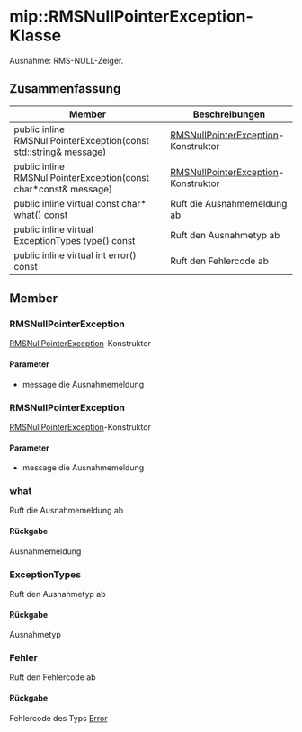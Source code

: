 # <a name="class-miprmsnullpointerexception"></a>mip::RMSNullPointerException-Klasse 
Ausnahme: RMS-NULL-Zeiger.
  
## <a name="summary"></a>Zusammenfassung
 Member                        | Beschreibungen                                
--------------------------------|---------------------------------------------
public inline RMSNullPointerException(const std::string& message)  |  [RMSNullPointerException](#classmip_1_1_r_m_s_null_pointer_exception)-Konstruktor
public inline RMSNullPointerException(const char*const& message)  |  [RMSNullPointerException](#classmip_1_1_r_m_s_null_pointer_exception)-Konstruktor
public inline virtual const char* what() const  |  Ruft die Ausnahmemeldung ab
public inline virtual ExceptionTypes type() const  |  Ruft den Ausnahmetyp ab
public inline virtual int error() const  |  Ruft den Fehlercode ab
  
## <a name="members"></a>Member
  
### <a name="rmsnullpointerexception"></a>RMSNullPointerException
[RMSNullPointerException](#classmip_1_1_r_m_s_null_pointer_exception)-Konstruktor
  
#### <a name="parameters"></a>Parameter
* message die Ausnahmemeldung
  
### <a name="rmsnullpointerexception"></a>RMSNullPointerException
[RMSNullPointerException](#classmip_1_1_r_m_s_null_pointer_exception)-Konstruktor
  
#### <a name="parameters"></a>Parameter
* message die Ausnahmemeldung
  
### <a name="what"></a>what
Ruft die Ausnahmemeldung ab
  
#### <a name="returns"></a>Rückgabe
Ausnahmemeldung
  
### <a name="exceptiontypes"></a>ExceptionTypes
Ruft den Ausnahmetyp ab
  
#### <a name="returns"></a>Rückgabe
Ausnahmetyp
  
### <a name="error"></a>Fehler
Ruft den Fehlercode ab
  
#### <a name="returns"></a>Rückgabe
Fehlercode des Typs [Error](#classmip_1_1_error)